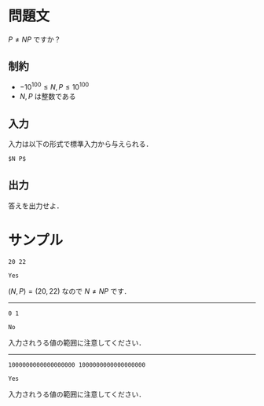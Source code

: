 問題文
=====
$P \not =  NP$ ですか？

制約
-----
- $-10^{100} \leq N, P \leq 10^{100}$
- $N, P$ は整数である

入力
-----
入力は以下の形式で標準入力から与えられる．
```md
$N P$ 
```

出力
-----
答えを出力せよ．  

サンプル
=====
```入力例1
20 22
```
```出力例1
Yes
```
$(N, P) = (20, 22)$ なので $N \not = NP$ です．  

---
```入力例2
0 1
```
```出力例2
No
```
入力されうる値の範囲に注意してください．  

---
```入力例3
1000000000000000000 1000000000000000000
```
```出力例3
Yes
```
入力されうる値の範囲に注意してください．  
